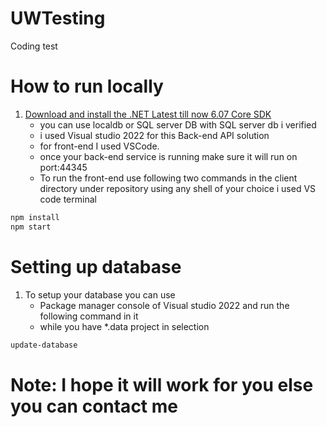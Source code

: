 # UWTesting
Coding test

# How to run locally

1. [Download and install the .NET Latest till now 6.07 Core SDK](https://dotnet.microsoft.com/download)
	* you can use localdb or SQL server DB with SQL server db i verified
	* i used Visual studio 2022 for this Back-end API solution
	* for front-end I used VSCode.
	* once your back-end service is running make sure it will run on port:44345
	* To run the front-end use following two commands in the client directory under repository
	  using any shell of your choice i used VS code terminal
```sh
npm install
npm start
```
# Setting up database

1. To setup your database you can use 
	* Package manager console of Visual studio 2022 and run the following command in it
	* while you have *.data project in selection
```sh
update-database
```	

# Note: I hope it will work for you else you can contact me

